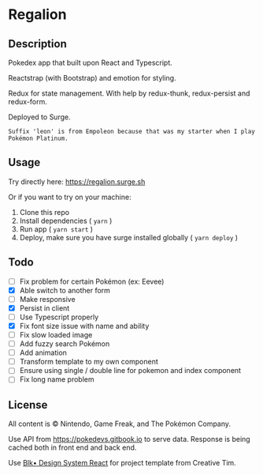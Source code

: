 # Regalion

## Description

Pokedex app that built upon React and Typescript.

Reactstrap (with Bootstrap) and emotion for styling.

Redux for state management. With help by redux-thunk, redux-persist and redux-form.

Deployed to Surge.

`Suffix 'leon' is from Empoleon because that was my starter when I play Pokémon Platinum.`

## Usage

Try directly here: https://regalion.surge.sh

Or if you want to try on your machine:

1. Clone this repo
2. Install dependencies ( `yarn` )
3. Run app ( `yarn start` )
4. Deploy, make sure you have surge installed globally ( `yarn deploy` )

## Todo

- [ ] Fix problem for certain Pokémon (ex: Eevee)
- [x] Able switch to another form
- [ ] Make responsive
- [x] Persist in client
- [ ] Use Typescript properly
- [x] Fix font size issue with name and ability
- [ ] Fix slow loaded image
- [ ] Add fuzzy search Pokémon
- [ ] Add animation
- [ ] Transform template to my own component
- [ ] Ensure using single / double line for pokemon and index component
- [ ] Fix long name problem

## License

All content is © Nintendo, Game Freak, and The Pokémon Company.

Use API from https://pokedevs.gitbook.io to serve data. Response is being cached both in front end and back end.

Use [Blk• Design System React](https://github.com/creativetimofficial/blk-design-system-react) for project template from Creative Tim.
